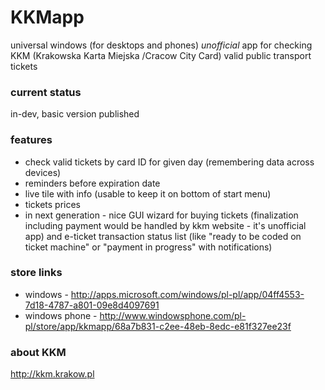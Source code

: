 # KKMapp
universal windows (for desktops and phones) _unofficial_ app for checking KKM (Krakowska Karta Miejska /Cracow City Card) valid public transport tickets

### current status
in-dev, basic version published

### features
  * check valid tickets by card ID for given day (remembering data across devices)
  * reminders before expiration date
  * live tile with info (usable to keep it on bottom of start menu)
  * tickets prices
  * in next generation - nice GUI wizard for buying tickets (finalization including payment would be handled by kkm website - it's unofficial app) and e-ticket transaction status list (like "ready to be coded on ticket machine" or "payment in progress" with notifications)

### store links
  * windows - http://apps.microsoft.com/windows/pl-pl/app/04ff4553-7d18-4787-a801-09e8d4097691
  * windows phone - http://www.windowsphone.com/pl-pl/store/app/kkmapp/68a7b831-c2ee-48eb-8edc-e81f327ee23f

### about KKM
http://kkm.krakow.pl
